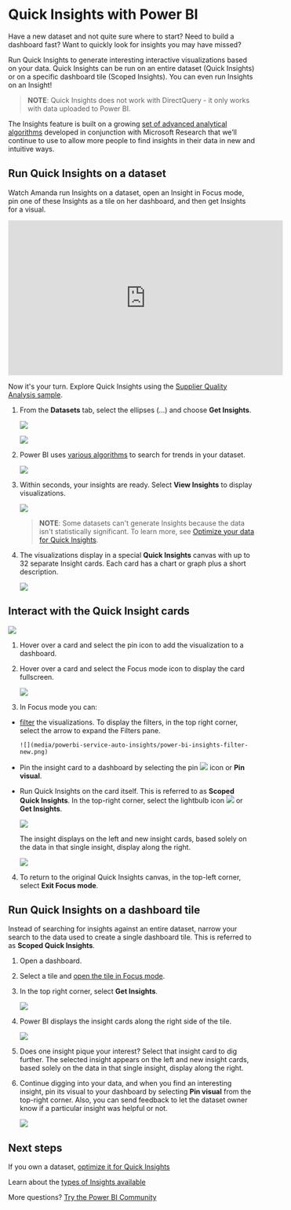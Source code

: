 ﻿<properties
   pageTitle="Get Quick Insights in Power BI"
   description="Documentation for running and working with Quick Insights with Power BI service."
   services="powerbi"
   documentationCenter=""
   authors="mihart"
   manager="erikre"
   backup=""
   editor=""
   tags=""
   featuredVideoId="et_MLSL2sA8"
   qualityFocus="no"
   qualityDate=""/>

<tags
   ms.service="powerbi"
   ms.devlang="NA"
   ms.topic="article"
   ms.tgt_pltfrm="NA"
   ms.workload="powerbi"
   ms.date="09/01/2017"
   ms.author="mihart"/>


# Quick Insights with Power BI

Have a new dataset and not quite sure where to start?  Need to build a dashboard fast?  Want to quickly look for insights you may have missed?

Run Quick Insights to generate interesting interactive visualizations based on your data. Quick Insights can be run on an entire dataset (Quick Insights) or on a specific dashboard tile (Scoped Insights). You can even run Insights on an Insight!

>**NOTE**: Quick Insights does not work with DirectQuery - it only works with data uploaded to Power BI.

The Insights feature is built on a growing [set of advanced analytical algorithms](powerbi-service-auto-insights-types.md) developed in conjunction with Microsoft Research that we’ll continue to use to allow more people to find insights in their data in new and intuitive ways.

## Run Quick Insights on a dataset

Watch Amanda run Insights on a dataset, open an Insight in Focus mode, pin one of these Insights as a tile on her dashboard, and then get Insights for a visual.
<iframe width="560" height="315" src="https://www.youtube.com/embed/et_MLSL2sA8" frameborder="0" allowfullscreen></iframe>


Now it's your turn. Explore Quick Insights using the [Supplier Quality Analysis sample](powerbi-sample-supplier-quality-analysis-take-a-tour.md).

1. From the **Datasets** tab, select the ellipses (...) and choose **Get Insights**.

    ![](media/powerbi-service-auto-insights/power-bi-ellipses.png)

    ![](media/powerbi-service-auto-insights/power-bi-tab.png)

2. Power BI uses [various algorithms](powerbi-service-auto-insights-types.md) to search for trends in your dataset.

    ![](media/powerbi-service-auto-insights/PBI_AutoInsightsSearching.png)

3. Within seconds, your insights are ready.  Select **View Insights** to display visualizations.

    ![](media/powerbi-service-auto-insights/PBI_AutoInsightSuccess.png)

    >**NOTE**: Some datasets can't generate Insights because the data isn't statistically significant.  To learn more, see [Optimize your data for Quick Insights](powerbi-service-auto-insights-optimize.md).

4. The visualizations display in a special **Quick Insights** canvas with up to 32 separate Insight cards. Each card has a chart or graph plus a short description.

    ![](media/powerbi-service-auto-insights/power-bi-insights.png)

## Interact with the Quick Insight cards

  ![](media/powerbi-service-auto-insights/PBI_hover.png)

1. Hover over a card and select the pin icon to add the visualization to a dashboard.

2. Hover over a card and select the Focus mode icon to display the card fullscreen.

    ![](media/powerbi-service-auto-insights/power-bi-insight-focus.png)

3. In Focus mode you can:

  - [filter](powerbi-service-interact-with-a-report-in-reading-view.md) the visualizations.  To display the filters, in the top right corner, select the arrow to expand the Filters pane.

        ![](media/powerbi-service-auto-insights/power-bi-insights-filter-new.png)

  - Pin the insight card to a dashboard by selecting the pin ![](media/powerbi-service-auto-insights/power-bi-pin-icon.png)  icon or **Pin visual**.

  - Run Quick Insights on the card itself. This is referred to as **Scoped Quick Insights**. In the top-right corner, select the lightbulb icon ![](media/powerbi-service-auto-insights/power-bi-bulb-icon.png)  or **Get Insights**.

       ![](media/powerbi-service-auto-insights/pbi-autoinsights-tile.png)

    The insight displays on the left and new insight cards, based solely on the data in that single insight, display along the right.

       ![](media/powerbi-service-auto-insights/power-bi-insights-on-insights-new.png)

4.  To return to the original Quick Insights canvas, in the top-left corner, select **Exit Focus mode**.


## Run Quick Insights on a dashboard tile
Instead of searching for insights against an entire dataset, narrow your search to the data used to create a single dashboard tile. This is referred to as **Scoped Quick Insights**.

1. Open a dashboard.

2. Select a tile and [open the tile in Focus mode](/powerbi-service-display-dash-in-focus-mode.md).

2. In the top right corner, select **Get Insights**.

    ![](media/powerbi-service-auto-insights/pbi-autoinsights-tile.png)

3. Power BI displays the insight cards along the right side of the tile.

    ![](media/powerbi-service-auto-insights/pbi-insights-tile.png)

4. Does one insight pique your interest? Select that insight card to dig further. The selected insight appears on the left and new insight cards, based solely on the data in that single insight, display along the right.

5. Continue digging into your data, and when you find an interesting insight, pin its visual to your dashboard by selecting **Pin visual** from the top-right corner. Also, you can send feedback to let the dataset owner know if a particular insight was helpful or not.

    ![](media/powerbi-service-auto-insights/useful.png)


## Next steps

If you own a dataset, [optimize it for Quick Insights](powerbi-service-auto-insights-optimize.md)

Learn about the [types of Insights available](powerbi-service-auto-insights-types.md)

More questions? [Try the Power BI Community](http://community.powerbi.com/)
